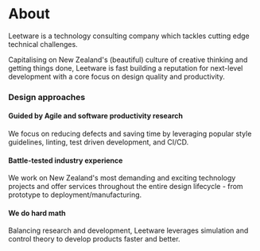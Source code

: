 # About

Leetware is a technology consulting company which tackles cutting edge technical challenges.

Capitalising on New Zealand's (beautiful) culture of creative thinking and getting things done, Leetware is fast building a reputation for next-level development with a core focus on design quality and productivity.

### Design approaches

#### Guided by Agile and software productivity research

We focus on reducing defects and saving time by leveraging popular style guidelines, linting, test driven development, and CI/CD.

#### Battle-tested industry experience

We work on New Zealand's most demanding and exciting technology projects and offer services throughout the entire design lifecycle - from prototype to deployment/manufacturing.

#### We do hard math

Balancing research and development, Leetware leverages simulation and control theory to develop products faster and better.